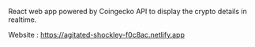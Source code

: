 React web app powered by Coingecko API to display the crypto details in realtime.

Website : https://agitated-shockley-f0c8ac.netlify.app
